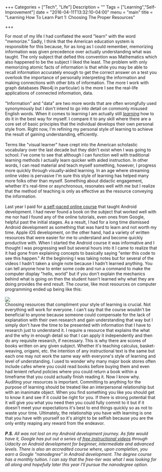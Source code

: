 +++
Categories = ["Tech", "Life"]
Description = ""
Tags = ["Learning","Self-Improvement"]
date = "2016-04-11T13:32:10-04:00"
menu = "main"
title = "Learning How To Learn Part 1: Choosing The Proper Resources"

+++

For most of my life I had conflated the word "learn" with the word "memorize." Sadly, I think that the American education system is responsible for this because, for as long as I could remember, memorizing information was given precedence over actually understanding what was taught. The only subject that defied this convention was Mathematics which also happened to be the subject I liked the least. The problem with only memorizing atomic facts of information is that while you may be able to recall information accurately enough to get the correct answer on a test you overlook the importance of personally interpreting the information and making connections with other bits of information. The more I work with graph databases (Neo4j in particular) is the more I see the real-life applications of connected information, data.<br/>
<br/>
"Information" and "data" are two more words that are often wrongfully used synonymously but I don't intend to go into detail on commonly misused English words. When it comes to learning I am actually still <i><u>learning</u></i> how to do it in the best way for myself. I compare it to any skill where there are a core set of basic principles that the individual develops their own personal style from. Right now, I'm refining my personal style of learning to achieve the result of gaining understanding, efficiently.<br/>
<br/>
Terms like "visual learner" have crept into the American scholastic vocabulary over the last decade but they didn't exist when I was going to school. I've come to see that although I can function well with traditional learning methods I actually learn quicker with aided instruction. In other words, I can read material and teach myself something, however, I progress more quickly through visually-aided learning. In an age where streaming online video is pervasive I'm sure this style of learning has helped many more folks other than myself. Something about didactic engagement, whether it's real-time or asynchronous, resonates well with me but I realize that the method of teaching is only as effective as the resource conveying the information.<br/>
<br/>
Last year I paid for <a href="https://fedora.bitfountain.io/courses/android">a self-paced online course</a> that taught Android development. I had never found a book on the subject that worked well with me nor had I found any of the online tutorials, even ones from Google, helpful past the initial stages. As a result, I had for a long time dismissed Android development as something that was hard to learn and not worth my time. Apple iOS development, on the other hand, had a variety of written resources that were easier for me to understand and become quickly productive with. When I started the Android course it was informative and I thought I was progressing well but several hours into it I came to realize that it had gone from explaining concepts to basically saying "enter this code to see this happen." At the beginning I was taking notes but for several of the videos I hadn't taken a single note because I hadn't learned anything. You can tell anyone how to enter some code and run a command to make the computer display "hello, world" but if you don't explain the mechanics behind what is going on then the student hasn't learned why what they are doing provides the end result. The course, like most resources on computer programming ended up being like this:<br/>
<br/>
<img src="/blog_images/owl.jpg">
<br/>
Choosing resources that compliment your style of learning is crucial. Not everything will work for everyone. I can't say that the course wouldn't be beneficial to anyone because someone could compensate for the lack of explanation with their own research and gain understanding that way but I simply don't have the time to be presented with information that I have to research just to understand it. I require a resource that explains the what and the why in enough detail so that I can apply it independently and then do any requisite research, if necessary. This is why there are scores of books written on any given subject. Whether it's teaching calculus, basket-weaving, origami, etc. the intention of any instructional text is the same but each one may not work the same way with everyone's style of learning and level of understanding. I used to wonder why many major book stores often include cafes where you could read books before buying them and even had lenient refund policies where you could return a book within a timeframe that you could actually finish reading it. Now I know why. Auditing your resources is important. Committing to anything for the purpose of learning should be treated like an interpersonal relationship but with an inanimate object. When you find something you like you should get to know it and see if it could be right for you. If there is strong potential that it will give you what you need then you could fully commit to it but if it doesn't meet your expectations it's best to end things quickly so as not to waste your time. Ultimately, the relationship you have with learning is one that you have with yourself so it's alright to be selfish because you are the only entity reaping any reward from the endeavor.<br/>
<br/>
<i><b>P.S.</b> All was not lost on my Android development journey. As fate would have it, Google has put out a series of <a href="https://www.udacity.com/courses/android">free instructional videos</a> through Udacity on Android development for beginner, intermediate and advanced levels. There is also an accredited course where, upon completion, you earn a Google "nanodegree" in Android development. The degree course has a monthly tuition. I can say that the free-tier was what I was looking for all along and hopefully later this year I'll pursue the nanodegree option.</i>
